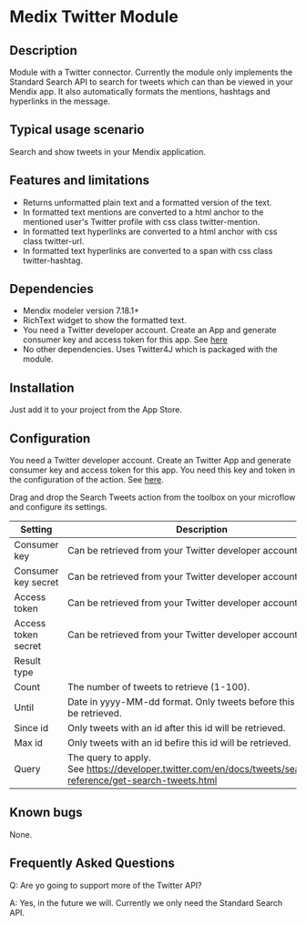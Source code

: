 # Medix Twitter Module

## Description
Module with a Twitter connector. Currently the module only implements the Standard Search API to search for tweets which can than be viewed in your Mendix app. It also automatically formats the mentions, hashtags and hyperlinks in the message.

## Typical usage scenario
Search and show tweets in your Mendix application.

## Features and limitations
* Returns unformatted plain text and a formatted version of the text.
* In formatted text mentions are converted to a html anchor to the mentioned user's Twitter profile with css class twitter-mention.
* In formatted text hyperlinks are converted to a html anchor with css class twitter-url.
* In formatted text hyperlinks are converted to a span with css class twitter-hashtag. 

## Dependencies
* Mendix modeler version 7.18.1+
* RichText widget to show the formatted text.
* You need a Twitter developer account. Create an App and generate consumer key and access token for this app. See [here](https://developer.twitter.com/en/account/get-started)
* No other dependencies. Uses Twitter4J which is packaged with the module.

## Installation
Just add it to your project from the App Store.

## Configuration
You need a Twitter developer account. Create an Twitter App and generate consumer key and access token for this app. You need this key and token in the configuration of the action. See [here](https://developer.twitter.com/en/account/get-started).

Drag and drop the Search Tweets action from the toolbox on your microflow and configure its settings.

| Setting             | Description    
|---------------------|------------------
| Consumer key	      | Can be retrieved from your Twitter developer account.
| Consumer key secret |	Can be retrieved from your Twitter developer account.
| Access token	      | Can be retrieved from your Twitter developer account.
| Access token secret	| Can be retrieved from your Twitter developer account.
| Result type	        |
| Count	              | The number of tweets to retrieve (1-100).
| Until	              | Date in yyyy-MM-dd format. Only tweets before this date will be retrieved.
| Since id	          | Only tweets with an id after this id will be retrieved.
| Max id	            | Only tweets with an id befire this id will be retrieved.
| Query	              | The query to apply. See https://developer.twitter.com/en/docs/tweets/search/api-reference/get-search-tweets.html

## Known bugs
None.

## Frequently Asked Questions
Q: Are yo going to support more of the Twitter API?

A: Yes, in the future we will. Currently we only need the Standard Search API.

